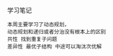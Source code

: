 学习笔记
    
    本周主要学习了动态规划，
    动态规划和递归或者分治没有根本上的区别
    共性 找到重复子问题
    差异性 最优子结构 中途可以淘汰次优解
    
    

    
